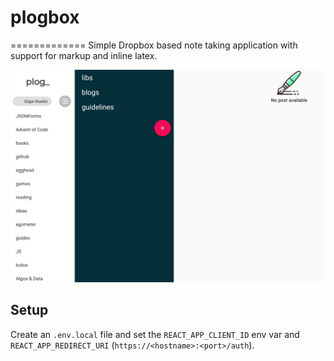 # plogbox
=============
Simple Dropbox based note taking application with support for markup and inline latex.

<p>
    <img src="/screenshots/screenshot.png?raw=true" />
</p>

## Setup

Create an `.env.local` file and set the `REACT_APP_CLIENT_ID` 
env var and `REACT_APP_REDIRECT_URI` (`https://<hostname>:<port>/auth`).
